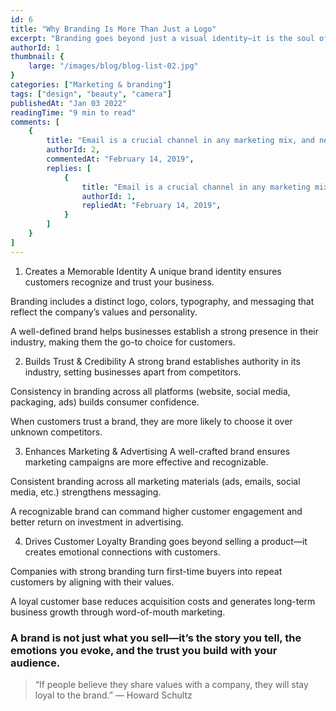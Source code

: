 ```yaml
---
id: 6
title: "Why Branding Is More Than Just a Logo" 
excerpt: "Branding goes beyond just a visual identity—it is the soul of a business, shaping how customers perceive and connect with it. A strong brand builds trust, credibility, and loyalty, influencing every aspect of a company’s success. Businesses that invest in branding stand out in a crowded market, attract their ideal customers, and create long-term value."
authorId: 1
thumbnail: {
	large: "/images/blog/blog-list-02.jpg" 
}
categories: ["Marketing & branding"]
tags: ["design", "beauty", "camera"]
publishedAt: "Jan 03 2022"
readingTime: "9 min to read"
comments: [
	{
		title: "Email is a crucial channel in any marketing mix, and never has this been truer than for today’s entrepreneur. Curious what to say.",
		authorId: 2,
		commentedAt: "February 14, 2019",
		replies: [
			{
				title: "Email is a crucial channel in any marketing mix, and never has this been truer than for today’s entrepreneur. Curious what to say.",
				authorId: 1,
				repliedAt: "February 14, 2019",
			}
		]
	}
]
---
```


1. Creates a Memorable Identity
A unique brand identity ensures customers recognize and trust your business.

Branding includes a distinct logo, colors, typography, and messaging that reflect the company’s values and personality.

A well-defined brand helps businesses establish a strong presence in their industry, making them the go-to choice for customers.

2. Builds Trust & Credibility
A strong brand establishes authority in its industry, setting businesses apart from competitors.

Consistency in branding across all platforms (website, social media, packaging, ads) builds consumer confidence.

When customers trust a brand, they are more likely to choose it over unknown competitors.

3. Enhances Marketing & Advertising
A well-crafted brand ensures marketing campaigns are more effective and recognizable.

Consistent branding across all marketing materials (ads, emails, social media, etc.) strengthens messaging.

A recognizable brand can command higher customer engagement and better return on investment in advertising.

4. Drives Customer Loyalty
Branding goes beyond selling a product—it creates emotional connections with customers.

Companies with strong branding turn first-time buyers into repeat customers by aligning with their values.

A loyal customer base reduces acquisition costs and generates long-term business growth through word-of-mouth marketing.

###  A brand is not just what you sell—it’s the story you tell, the emotions you evoke, and the trust you build with your audience.

> “If people believe they share values with a company, they will stay loyal to the brand.” — Howard Schultz